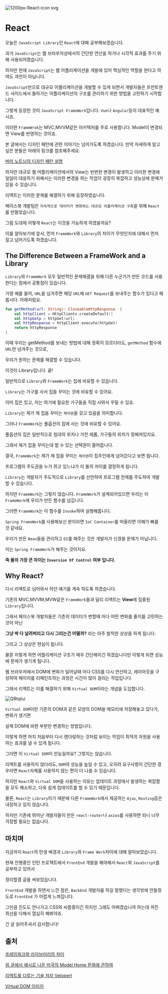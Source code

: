 ![1200px-React-icon svg](https://user-images.githubusercontent.com/43809168/67155370-d5b34000-f348-11e9-9a27-0b678b05248f.png)


# React


오늘은 ```JavaScript Library```인 ```React```에 대해 공부해보겠습니다.

과거 ```JavaScript```는 웹 브라우저상에서의 간단한 연산을 하거나 시각적 효과를 주기 위해 사용되어졌습니다.

하지만 현재 ```JavaScript```는 웹 어플리케이션을 개발에 있어 핵심적인 역할을 한다고 하여도 과언이 아닙니다.

```JavaScript```만으로 대규모 어플리케이션을 개발할 수 있게 되면서 개발자들은 프런트엔드 사이드에서 돌아가는 어플리케이션의 구조를 관리하기 위한 방법을 고민하기 시작합니다.

그렇게 등장한 것이 ```JavaScript FrameWork```입니다. ```Vue```나 ```Angular```등이 대표적인 예시죠.

이러한 ```FrameWrok```는 MVC,MVVM같은 아키텍처를 주로 사용합니다. Model이 변경되면 View를 반영하는 것이죠.

본 글에서는 디자인 패턴에 관한 이야기는 넘어가도록 하겠습니다. 만약 자세하게 알고 싶은 분들은 아래의 링크를 참조해주세요.

[버미 노트님의 디자인 패턴 설명](https://beomy.tistory.com/43)

하지만 대규모 웹 어플리케이션에서의 View는 빈번한 변경이 발생하고 이러한 변경에 일일이 대응하기 위해서는 이러한 변경을 하는 작업이 굉장히 복잡하고 성능상에 문제가 있을 수 있습니다.


리액트는 이러한 문제를 해결하기 위해 등장하였습니다.

페이스북 개발팀은 ```지속적으로 데이터가 변화하는 대규모 어플리케이션 구축```을 위해 ```React```를 만들었습니다.

그럼 도대체 어떻게 ```React```는 이것을 가능하게 하였을까요?

이를 알아보기에 앞서, 먼저 ```FrameWork```와 ```Library```의 차이가 무엇인지에 대해서 먼저 짚고 넘어가도록 하겠습니다.


## The Difference Between a FrameWork and a Library

```Library```와 ```FrameWork``` 모두 일반적인 문제해결을 위해 다른 누군가가 만든 코드를 사용한다는 점에서 공통점이 있습니다.

가령 예를 들어, ```URL```을 넘겨주면 해당 ```URL```에 ```GET Request```를 보내주는 함수가 있다고 해봅시다. 아래처럼요.

```kotlin
fun getMethod(url: String): CloseableHttpResponse  {
	val httpClient = HttpClients.createDefault()
    val httpGetp = httpGet(url)
    val httpResponse = httpClient.execute(httpGet)
    return httpResponse
}
```

이때 우리는 getMethod를 보내는 방법에 대해 정확히 모르더라도, ```getMethod``` 함수에 ```URL```만 넘겨주는 것으로,

우리가 원하는 문제를 해결할 수 있습니다.

이것이 Library입니다. 끝!

일반적으로 ```Library```와 ```FrameWork```는 집에 비유할 수 있습니다.

```Library```는 가구를 사서 집을 꾸미는 것에 비유할 수 있어요. 

이미 집은 있고, 저는 여기에 필요한 가구들을 직접 사와서 꾸밀 수 있죠.

```Library```는 제가 제 집을 꾸미는 ```제어권```을 갖고 있음을 의미합니다.

그러나 ```FrameWork```는 풀옵션의 집에 사는 것에 비유할 수 있어요.

풀옵션의 집은 일반적으로 침대의 위치나 가전 제품, 가구들의 위치가 정해져있지요.

그래서 제가 집을 꾸미는데 할 수 있는 선택권이 줄어듭니다. 

결국, ```FrameWork```는 제가 제 집을 꾸미는 ```제어권```이 집주인에게 넘어갔다고 보면 됩니다.


프로그램의 주도권을 누가 쥐고 있느냐가 이 둘의 차이를 결정하게 됩니다.

```Library```는 개발자가 주도적으로 ```Library```를 선언하여 프로그램 전체를 주도하여 개발할 수 있습니다.

하지만 ```FrameWork```는 그렇지 않습니다. ```FrameWork```가 설계되어있으면 우리는 이 ```FrameWork```에 우리가 만든 함수를 넘깁니다.

그러면 ```FrameWork```는 이 함수를 ```Invoke```하여 실행해줍니다. 

```Spring FrameWork```를 사용해보신 분이라면 ```IoC Container```를 떠올리면 이해가 빠를 것 같네요.

우리가 만든 ```Bean```들을 관리하고 ```DI```를 해주는 것은 개발자가 신경쓸 문제가 아닙니다.

이는 ```Spring FrameWork```가 해주는 것이지요.


**즉 둘의 가장 큰 차이는 ```Inversion Of Control``` 여부 입니다.**


## Why React?

다시 리액트로 넘어와서 하던 얘기를 계속 하도록 하겠습니다.

기존의 MVC,MVVM,MVW같은 ```FrameWork```들과 달리 리액트는 **View**에 집중된 ```Library```입니다.

그래서 페이스북 개발자들은 기존의 데이터가 변할때 마다 어떤 변화를 줄지를 고민하는 것이 아닌

**그냥 싹 다 날려버리고 다시 그리는건 어떨까?** 라는 아주 발칙한 상상을 하게 됩니다.

그리고 그 상상은 현실이 됩니다.

물론 이렇게 하면 어플리케이션 구조가 매우 간단해지긴 하겠습니다만 이렇게 되면 성능에 문제가 생기게 됩니다.

웹 브라우저에서 DOM에 변화가 일어날때 마다 CSS를 다시 연산하고, 레이아웃을 구성하여 페이지를 리페인트하는 과정은 시간이 많이 걸리는 작업입니다.

그래서 리액트는 이를 해결하기 위해 ```Virtual DOM```이라는 개념을 도입합니다.


![QRtqIui](https://user-images.githubusercontent.com/43809168/67155773-25e1d080-f350-11e9-8e3d-3a9ac92737ff.png)


```Virtual DOM```이란 기존의 DOM과 같은 모양의 DOM을 메모리에 저장해놓고 있다가, 변화가 생기면

실제 DOM에 바뀐 부분만 변경하는 방법입니다.

이렇게 하면 마치 처음부터 다시 렌더링하는 것처럼 보이는 작업이 최적의 자원을 사용하는 효과를 낼 수 있게 됩니다.

그러면 이 ```Virtual DOM```이 만능일까요? 그렇지는 않습니다.

리액트를 사용하지 않더라도, ```DOM```의 성능을 높일 수 있고, 오히려 요구사항이 간단한 경우라면 ```React```자체를 사용하지 않는 편이 더 나을 수 있습니다.

하지만 ```React```와 ```Virtual DOM```을 사용하는 이유는 업데이트 과정에서 발생하는 복잡함을 모두 해소하고, 더욱 쉽게 업데이트를 할 수 있기 때문입니다.

물론, ```React```는 ```Library```이기 때문에 다른 ```FrameWork```에서 제공하는 ```Ajax```, ```Routing```등은 내장하고 있지 않습니다.

하지만 기존에 뛰어난 개발자들이 만든 ```react-router```나 ```axios```를 사용하면 되니 너무 걱정할 필요는 없습니다.

## 마치며

지금까지 ```React```의 탄생 배경과 ```Library```와 ```Frame Work```차이에 대해 알아보았습니다.

현재 진행중인 인턴 프로젝트에서 ```FrontEnd``` 개발을 해야해서 ```React```와 ```JavaScript```를 공부하고 있어서

정리할겸 글을 써보았습니다.

```FrontEnd``` 개발을 하면서 느낀 점은, ```BackEnd``` 개발자를 하길 잘했다는 생각밖에 안들정도로 ```FrontEnd``` 가 어렵게 느껴집니다.

그만큼 진도도 안나가고 CSS와 씨름중이긴 하지만 그래도 어쩌겠습니까 하는데 까진 최선을 다해서 열심히 해봐야죠.

긴 글 읽어주셔서 감사합니다!


## 출처

[프레임워크와 라이브러리의 차이](https://www.freecodecamp.org/news/the-difference-between-a-framework-and-a-library-bd133054023f/)

[위 글에서 예시로 나온 미국의 Model Home 문화에 관하여](https://en.wikipedia.org/wiki/Show_house)

[리액트를 다루는 기술 저자 Velopert](http://www.yes24.com/Product/Goods/62597469)

[Virtual DOM 이미지](http://blog.drakejin.me/React-VirtualDOM-And-Repaint-Reflow/)
